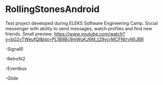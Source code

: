 # RollingStonesAndroid

Test project developed during ELEKS Software Engineering Camp.
Social  messenger with ability to send messages, watch profiles and find new friends.
Small preview: https://www.youtube.com/watch?v=bG2vTWeufQI&list=PL1B9Bc9mWuKJ6M_t29vcrMCFNtrvWIJB8

-SignalR

-Retrofit2

-Eventbus

-Glide
